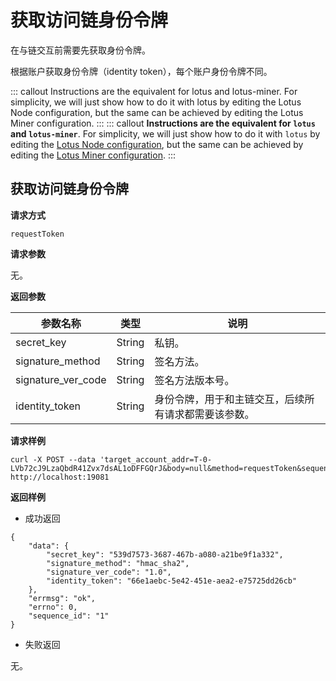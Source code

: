 # 获取访问链身份令牌

在与链交互前需要先获取身份令牌。

根据账户获取身份令牌（identity token），每个账户身份令牌不同。

<!-- ::: sss sdsdf dg gdf fgh ds , ::: -->
<!-- ::: 获取身份令牌前，请确保您已获取身份令牌前，请确保您已获取身份令牌前，请确保您已获取身份令牌前，请确保您已获取身份令牌前，请确保您已获取身份令牌前，请确保您已获取身份令牌前，请确保您已获取身份令牌前，请确保您已获取身份令牌前，请确保您已获取身份令牌前，请确保您已获取身份令牌前，请确保您已获取身份令牌前，请确保您已获取身份令牌前，请确保您已. ::: -->
::: callout 
Instructions are the equivalent for lotus and lotus-miner. For simplicity, we will just show how to do it with lotus by editing the Lotus Node configuration, but the same can be achieved by editing the Lotus Miner configuration.
:::
::: callout
**Instructions are the equivalent for `lotus` and `lotus-miner`**. For simplicity, we will just show how to do it with `lotus` by editing the [Lotus Node configuration](../../get-started/lotus/configuration-and-advanced-usage.md), but the same can be achieved by editing the [Lotus Miner configuration](../../mine/lotus/miner-configuration.md).
:::


## 获取访问链身份令牌
**请求方式**

```
requestToken
```

**请求参数**

无。

**返回参数**

| 参数名称           | 类型   | 说明                                                 |
| ------------------ | ------ | ---------------------------------------------------- |
| secret_key         | String | 私钥。                                               |
| signature_method   | String | 签名方法。                                           |
| signature_ver_code | String | 签名方法版本号。                                     |
| identity_token     | String | 身份令牌，用于和主链交互，后续所有请求都需要该参数。 |

**请求样例**

```
curl -X POST --data 'target_account_addr=T-0-LVb72cJ9LzaQbdR41Zvx7dsAL1oDFFGQrJ&body=null&method=requestToken&sequence_id=8&identity_token=&version=1.0'  http://localhost:19081
```

**返回样例**

* 成功返回

```
{
	"data": {
		"secret_key": "539d7573-3687-467b-a080-a21be9f1a332",
		"signature_method": "hmac_sha2",
		"signature_ver_code": "1.0",
		"identity_token": "66e1aebc-5e42-451e-aea2-e75725dd26cb"
	},
	"errmsg": "ok",
	"errno": 0,
	"sequence_id": "1"
}
```

* 失败返回

无。